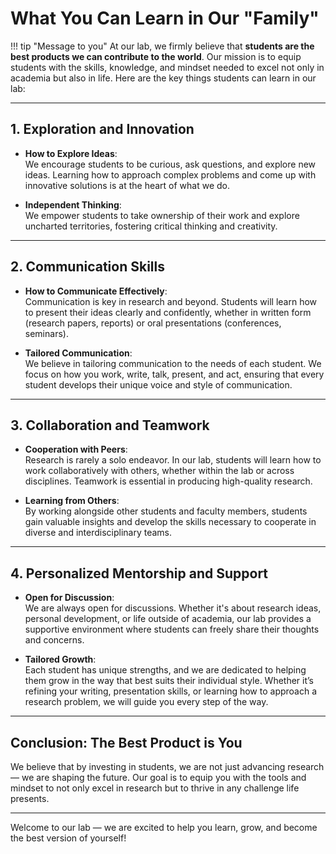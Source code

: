 # What You Can Learn in Our "Family"

!!! tip "Message to you"
    At our lab, we firmly believe that **students are the best products we can contribute to the world**. Our mission is to equip students with the skills, knowledge, and mindset needed to excel not only in academia but also in life. Here are the key things students can learn in our lab:

---

## 1. **Exploration and Innovation**

- **How to Explore Ideas**:  
  We encourage students to be curious, ask questions, and explore new ideas. Learning how to approach complex problems and come up with innovative solutions is at the heart of what we do.

- **Independent Thinking**:  
  We empower students to take ownership of their work and explore uncharted territories, fostering critical thinking and creativity.

---

## 2. **Communication Skills**

- **How to Communicate Effectively**:  
  Communication is key in research and beyond. Students will learn how to present their ideas clearly and confidently, whether in written form (research papers, reports) or oral presentations (conferences, seminars).

- **Tailored Communication**:  
  We believe in tailoring communication to the needs of each student. We focus on how you work, write, talk, present, and act, ensuring that every student develops their unique voice and style of communication.

---

## 3. **Collaboration and Teamwork**

- **Cooperation with Peers**:  
  Research is rarely a solo endeavor. In our lab, students will learn how to work collaboratively with others, whether within the lab or across disciplines. Teamwork is essential in producing high-quality research.

- **Learning from Others**:  
  By working alongside other students and faculty members, students gain valuable insights and develop the skills necessary to cooperate in diverse and interdisciplinary teams.

---

## 4. **Personalized Mentorship and Support**

- **Open for Discussion**:  
  We are always open for discussions. Whether it's about research ideas, personal development, or life outside of academia, our lab provides a supportive environment where students can freely share their thoughts and concerns.

- **Tailored Growth**:  
  Each student has unique strengths, and we are dedicated to helping them grow in the way that best suits their individual style. Whether it’s refining your writing, presentation skills, or learning how to approach a research problem, we will guide you every step of the way.

---

## Conclusion: The Best Product is You

We believe that by investing in students, we are not just advancing research — we are shaping the future. Our goal is to equip you with the tools and mindset to not only excel in research but to thrive in any challenge life presents.

---

Welcome to our lab — we are excited to help you learn, grow, and become the best version of yourself!
